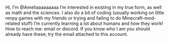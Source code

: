 Hi, I’m @Ameliaaaaaaaaa
I’m interested in existing in my true form, as well as math and the sciences. I also do a bit of coding (usually working on little renpy games with my friends or trying and failing to do Minecraft-mod-related stuff)
I’m currently learning a lot about humans and how they work!
How to reach me: email or discord. If you know who I am you should already have these; try the email attached to this account.

<!---
Ameliaaaaaaaaa/Ameliaaaaaaaaa is a ✨ special ✨ repository because its `README.md` (this file) appears on your GitHub profile.
You can click the Preview link to take a look at your changes.
--->
